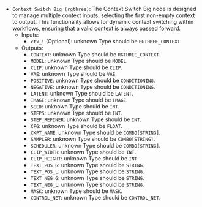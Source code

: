 - `Context Switch Big (rgthree)`: The Context Switch Big node is designed to manage multiple context inputs, selecting the first non-empty context to output. This functionality allows for dynamic context switching within workflows, ensuring that a valid context is always passed forward.
    - Inputs:
        - `ctx_i` (Optional): unknown Type should be `RGTHREE_CONTEXT`.
    - Outputs:
        - `CONTEXT`: unknown Type should be `RGTHREE_CONTEXT`.
        - `MODEL`: unknown Type should be `MODEL`.
        - `CLIP`: unknown Type should be `CLIP`.
        - `VAE`: unknown Type should be `VAE`.
        - `POSITIVE`: unknown Type should be `CONDITIONING`.
        - `NEGATIVE`: unknown Type should be `CONDITIONING`.
        - `LATENT`: unknown Type should be `LATENT`.
        - `IMAGE`: unknown Type should be `IMAGE`.
        - `SEED`: unknown Type should be `INT`.
        - `STEPS`: unknown Type should be `INT`.
        - `STEP_REFINER`: unknown Type should be `INT`.
        - `CFG`: unknown Type should be `FLOAT`.
        - `CKPT_NAME`: unknown Type should be `COMBO[STRING]`.
        - `SAMPLER`: unknown Type should be `COMBO[STRING]`.
        - `SCHEDULER`: unknown Type should be `COMBO[STRING]`.
        - `CLIP_WIDTH`: unknown Type should be `INT`.
        - `CLIP_HEIGHT`: unknown Type should be `INT`.
        - `TEXT_POS_G`: unknown Type should be `STRING`.
        - `TEXT_POS_L`: unknown Type should be `STRING`.
        - `TEXT_NEG_G`: unknown Type should be `STRING`.
        - `TEXT_NEG_L`: unknown Type should be `STRING`.
        - `MASK`: unknown Type should be `MASK`.
        - `CONTROL_NET`: unknown Type should be `CONTROL_NET`.
